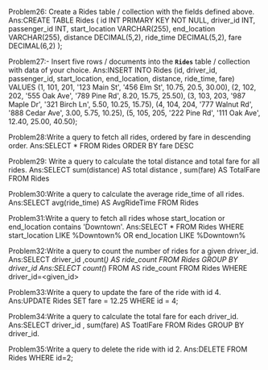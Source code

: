 Problem26: Create a Rides table / collection with the fields defined above.
Ans:CREATE TABLE Rides (
    id INT PRIMARY KEY NOT NULL,
    driver_id INT,
    passenger_id INT,
    start_location VARCHAR(255),
    end_location VARCHAR(255),
    distance DECIMAL(5,2),
    ride_time DECIMAL(5,2),
    fare DECIMAL(6,2)
);

Problem27:- Insert five rows / documents into the **`Rides`** table / collection with data of your choice.
Ans:INSERT INTO Rides (id, driver_id, passenger_id, start_location, end_location, distance, ride_time, fare)
VALUES
    (1, 101, 201, '123 Main St', '456 Elm St', 10.75, 20.5, 30.00),
    (2, 102, 202, '555 Oak Ave', '789 Pine Rd', 8.20, 15.75, 25.50),
    (3, 103, 203, '987 Maple Dr', '321 Birch Ln', 5.50, 10.25, 15.75),
    (4, 104, 204, '777 Walnut Rd', '888 Cedar Ave', 3.00, 5.75, 10.25),
    (5, 105, 205, '222 Pine Rd', '111 Oak Ave', 12.40, 25.00, 40.50);

Problem28:Write a query to fetch all rides, ordered by fare in descending order.
Ans:SELECT * FROM Rides ORDER BY fare DESC

Problem29: Write a query to calculate the total distance and total fare for all rides.
Ans:SELECT sum(distance) AS total distance , sum(fare) AS TotalFare FROM Rides 

Problem30:Write a query to calculate the average ride_time of all rides.
Ans:SELECT avg(ride_time) AS AvgRideTime FROM Rides

Problem31:Write a query to fetch all rides whose start_location or end_location contains 'Downtown'.
Ans:SELECT * FROM Rides WHERE start_location LIKE %Downtown% OR end_location LIKE %Downtown%

Problem32:Write a query to count the number of rides for a given driver_id.
Ans:SELECT driver_id ,count(*) AS ride_count FROM Rides GROUP BY driver_id
Ans:SELECT count(*) FROM AS ride_count FROM Rides WHERE driver_id=<given_id>

Problem33:Write a query to update the fare of the ride with id 4.
Ans:UPDATE Rides SET fare = 12.25 WHERE id = 4;

Problem34:Write a query to calculate the total fare for each driver_id.
Ans:SELECT driver_id , sum(fare) AS ToatlFare FROM Rides GROUP BY driver_id.

Problem35:Write a query to delete the ride with id 2.
Ans:DELETE FROM Rides WHERE id=2;
 